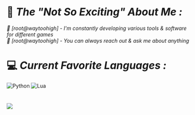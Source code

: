 # 💫 *The "Not So Exciting" About Me :*
*🌴 [root@waytoohigh] - I'm constantly developing various tools & software for different games<br>💬 [root@waytoohigh] - You can always reach out & ask me about anything*

# 💻 *Current Favorite Languages :*
![Python](https://img.shields.io/badge/python-3670A0?style=flat&logo=python&logoColor=ffdd54) ![Lua](https://img.shields.io/badge/lua-%232C2D72.svg?style=flat&logo=lua&logoColor=white)

#
![](https://komarev.com/ghpvc/?username=waytoohigh&label=Profile+Views&style=flat&abbreviated=true&color=6c98e0)
